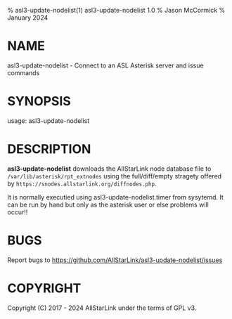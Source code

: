 % asl3-update-nodelist(1) asl3-update-nodelist 1.0
% Jason McCormick
% January 2024

# NAME
asl3-update-nodelist - Connect to an ASL Asterisk server and issue commands

# SYNOPSIS
usage: asl3-update-nodelist 

# DESCRIPTION
**asl3-update-nodelist** downloads the AllStarLink node database file
to `/var/lib/asterisk/rpt_extnodes` using the full/diff/empty
stragety offered by `https://snodes.allstarlink.org/diffnodes.php`.

It is normally executied using asl3-update-nodelist.timer
from sysytemd. It can be run by hand but only as the asterisk
user or else problems will occur!!

# BUGS
Report bugs to https://github.com/AllStarLink/asl3-update-nodelist/issues

# COPYRIGHT
Copyright (C) 2017 - 2024 AllStarLink under the terms of GPL v3.


